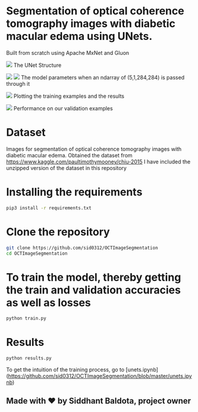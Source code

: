 # Segmentation of optical coherence tomography images with diabetic macular edema using UNets. 

Built from scratch using Apache MxNet and Gluon

![]('https://github.com/sid0312/OCTImageSegmentation/blob/master/images/network_structure.JPG')
                            The UNet Structure 
                            
![]('https://github.com/sid0312/OCTImageSegmentation/blob/master/images/modelsummarypart1.JPG')
![]('https://github.com/sid0312/OCTImageSegmentation/blob/master/images/modelsummarypart2.JPG')
              The model parameters when an ndarray of (5,1,284,284) is passed through it
              
              
![]('https://github.com/sid0312/OCTImageSegmentation/blob/master/images/trainoct.JPG')
                        Plotting the training examples and the results
                        
 ![]('https://github.com/sid0312/OCTImageSegmentation/blob/master/images/valoct.JPG')
                        Performance on our validation examples

# Dataset

Images for segmentation of optical coherence tomography images with diabetic macular edema. 
Obtained the dataset from https://www.kaggle.com/paultimothymooney/chiu-2015
I have included the unzipped version of the dataset in this repository

# Installing the requirements
```bash
pip3 install -r requirements.txt
```
# Clone the repository 
```bash
git clone https://github.com/sid0312/OCTImageSegmentation
cd OCTImageSegmentation
```
# To train the model, thereby getting the train and validation accuracies as well as losses
```bash
python train.py
```
# Results
```bash
python results.py
```

To get the intuition of the training process, go to [unets.ipynb] (https://github.com/sid0312/OCTImageSegmentation/blob/master/unets.ipynb)

## Made with :heart: by Siddhant Baldota, project owner

